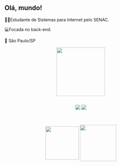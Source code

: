 ## Olá, mundo! 
<p>✍🏻Estudante de Sistemas para Internet pelo SENAC. </p>
<p>💻Focada no back-end. </p>
<p>📍 São Paulo/SP</p>


<div align="center">
  <a href="https://github.com/biapolegatti">
  <img height="160em" src="https://github-readme-stats.vercel.app/api/top-langs/?username=biapolegatti&layout=compact&langs_count=7&theme=tokyonight"/>
 </div>
 
  ##
<div align="center">
  <a href = "mailto:bianca.polegatti@gmail.com"><img src="https://img.shields.io/badge/-Gmail-%23333?style=for-the-badge&logo=gmail&logoColor=red" target="_blank"></a>
  <a href="https://www.linkedin.com/in/bianca-polegatti/" target="_blank"><img src="https://img.shields.io/badge/-LinkedIn-%230077B5?style=for-the-badge&logo=linkedin&logoColor=white" target="_blank"></a> 
</div>
  
  ##
  
<div align="center"><br>
   <img align="center" height="110" width="110" src="https://cdn.jsdelivr.net/gh/devicons/devicon/icons/java/java-original-wordmark.svg"/>
   <img align="center" height="120" width="120" src="https://cdn.jsdelivr.net/gh/devicons/devicon/icons/spring/spring-original-wordmark.svg"/>
</div>










 
